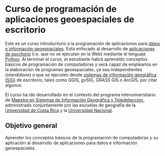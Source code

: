# Curso de programación de aplicaciones geoespaciales de escritorio

Este es un curso introductorio a la programación de aplicaciones para [datos e información geoespaciales](https://es.wikipedia.org/wiki/Informaci%C3%B3n_geogr%C3%A1fica). Está enfocado al desarrollo de [aplicaciones de escritorio](https://es.wikipedia.org/wiki/Aplicaci%C3%B3n_de_escritorio) (i.e. que no se ejecutan en la Web) mediante el lenguaje [Python](https://www.python.org). Al terminar el curso, el estudiante habrá aprendido conceptos básicos de programación de computadoras y será capaz de emplearlos en la elaboración de programas geoespaciales, ya sea independientes (_standalone_) o que se ejecuten desde [sistemas de información geográfica (SIG)](https://es.wikipedia.org/wiki/Sistema_de_informaci%C3%B3n_geogr%C3%A1fica) de escritorio, tales como QGIS, gvSIG, GRASS GIS o ArcGIS, por citar algunos.

El curso ha ido desarrollado en el contexto del programa interuniversitario de [Maestra en Sistemas de Información Geográfica y Teledetección](http://www.mpsigte.geo.una.ac.cr/), administrado conjuntamente por las escuelas de geografía de la [Universidad de Costa Rica](https://www.ucr.ac.cr/) y la [Universidad Nacional](http://www.una.ac.cr/).

## Objetivo general
Aprender los conceptos básicos de la programación de computadoras y su aplicación al desarrollo de aplicaciones para datos e información geoespaciales.
